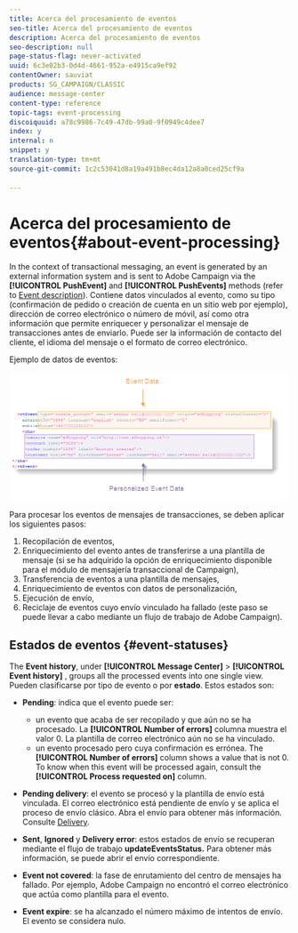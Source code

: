 ```yaml
---
title: Acerca del procesamiento de eventos
seo-title: Acerca del procesamiento de eventos
description: Acerca del procesamiento de eventos
seo-description: null
page-status-flag: never-activated
uuid: 6c3e02b3-0d4d-4661-952a-e4915ca9ef92
contentOwner: sauviat
products: SG_CAMPAIGN/CLASSIC
audience: message-center
content-type: reference
topic-tags: event-processing
discoiquuid: a78c9986-7c49-47db-99a0-9f0949c4dee7
index: y
internal: n
snippet: y
translation-type: tm+mt
source-git-commit: 1c2c53041d8a19a491b8ec4da12a8a0ced25cf9a

---
```



# Acerca del procesamiento de eventos{#about-event-processing}

In the context of transactional messaging, an event is generated by an external information system and is sent to Adobe Campaign via the **[!UICONTROL PushEvent]** and **[!UICONTROL PushEvents]** methods (refer to [Event description](../../message-center/using/event-description.md)). Contiene datos vinculados al evento, como su tipo (confirmación de pedido o creación de cuenta en un sitio web por ejemplo), dirección de correo electrónico o número de móvil, así como otra información que permite enriquecer y personalizar el mensaje de transacciones antes de enviarlo. Puede ser la información de contacto del cliente, el idioma del mensaje o el formato de correo electrónico.

Ejemplo de datos de eventos:

![](assets/messagecenter_events_request_001.png)

Para procesar los eventos de mensajes de transacciones, se deben aplicar los siguientes pasos:

1. Recopilación de eventos,
1. Enriquecimiento del evento antes de transferirse a una plantilla de mensaje (si se ha adquirido la opción de enriquecimiento disponible para el módulo de mensajería transaccional de Campaign),
1. Transferencia de eventos a una plantilla de mensajes,
1. Enriquecimiento de eventos con datos de personalización,
1. Ejecución de envío,
1. Reciclaje de eventos cuyo envío vinculado ha fallado (este paso se puede llevar a cabo mediante un flujo de trabajo de Adobe Campaign).

## Estados de eventos {#event-statuses}

The **Event history**, under **[!UICONTROL Message Center]** > **[!UICONTROL Event history]** , groups all the processed events into one single view. Pueden clasificarse por tipo de evento o por **estado**. Estos estados son:

* **Pending**: indica que el evento puede ser:

   * un evento que acaba de ser recopilado y que aún no se ha procesado. La **[!UICONTROL Number of errors]** columna muestra el valor 0. La plantilla de correo electrónico aún no se ha vinculado.
   * un evento procesado pero cuya confirmación es errónea. The **[!UICONTROL Number of errors]** column shows a value that is not 0. To know when this event will be processed again, consult the **[!UICONTROL Process requested on]** column.

* **Pending delivery**: el evento se procesó y la plantilla de envío está vinculada. El correo electrónico está pendiente de envío y se aplica el proceso de envío clásico. Abra el envío para obtener más información. Consulte [Delivery](../../delivery/using/about-message-tracking.md).
* **Sent**, **Ignored** y **Delivery error**: estos estados de envío se recuperan mediante el flujo de trabajo **updateEventsStatus.** Para obtener más información, se puede abrir el envío correspondiente.
* **Event not covered**: la fase de enrutamiento del centro de mensajes ha fallado. Por ejemplo, Adobe Campaign no encontró el correo electrónico que actúa como plantilla para el evento.
* **Event expire**: se ha alcanzado el número máximo de intentos de envío. El evento se considera nulo.
